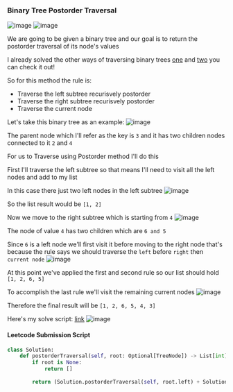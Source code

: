 <h3> Binary Tree Postorder Traversal </h3>

![image](https://github.com/h4ckyou/h4ckyou.github.io/assets/127159644/7581c295-421e-4f29-add1-3948997cff1e)
![image](https://github.com/h4ckyou/h4ckyou.github.io/assets/127159644/672a35ec-2862-4178-90d8-7e533fe69f28)

We are going to be given a binary tree and our goal is to return the postorder traversal of its node's values

I already solved the other ways of traversing binary trees [one](https://h4ckyou.github.io/posts/programming/Leetcode/Binary%20Tree%20Inorder%20Traversal/solution.html
) and [two](https://h4ckyou.github.io/posts/programming/Leetcode/Binary%20Tree%20Preorder%20Traversal/solution.html) you can check it out!

So for this method the rule is:
- Traverse the left subtree recurisvely postorder
- Traverse the right subtree recurisvely postorder
- Traverse the current node

Let's take this binary tree as an example:
![image](https://github.com/h4ckyou/h4ckyou.github.io/assets/127159644/ed274586-8dac-4a55-8bab-0de6260b9776)

The parent node which I'll refer as the key is `3` and it has two children nodes connected to it `2` and `4`

For us to Traverse using Postorder method I'll do this

First I'll traverse the left subtree so that means I'll need to visit all the left nodes and add to my list

In this case there just two left nodes in the left subtree
![image](https://github.com/h4ckyou/h4ckyou.github.io/assets/127159644/f39ff41f-3725-4234-baee-a7807e1b3482)

So the list result would be `[1, 2]`

Now we move to the right subtree which is starting from `4`
![image](https://github.com/h4ckyou/h4ckyou.github.io/assets/127159644/bc7b5c18-e38a-4de4-ab44-ce4bc2954766)

The node of value `4` has two children which are `6 and 5` 

Since `6` is a left node we'll first visit it before moving to the right node that's because the rule says we should traverse the `left` before `right` then `current node`
![image](https://github.com/h4ckyou/h4ckyou.github.io/assets/127159644/c21d5fb3-a65d-4d7a-bcfe-dc8ad24ed4d1)

At this point we've applied the first and second rule so our list should hold `[1, 2, 6, 5]` 

To accomplish the last rule we'll visit the remaining current nodes
![image](https://github.com/h4ckyou/h4ckyou.github.io/assets/127159644/44e4081b-f956-4f95-9e58-391e8c3ed6fe)

Therefore the final result will be `[1, 2, 6, 5, 4, 3]` 

Here's my solve script: [link](https://github.com/h4ckyou/h4ckyou.github.io/blob/main/posts/programming/Leetcode/Binary%20Tree%20Postorder%20Traversal/solve.py)
![image](https://github.com/h4ckyou/h4ckyou.github.io/assets/127159644/f30415dc-bc94-4085-a008-67ccec5d8021)


#### Leetcode Submission Script

```python
class Solution:
    def postorderTraversal(self, root: Optional[TreeNode]) -> List[int]:
        if root is None:
            return []
        
        return (Solution.postorderTraversal(self, root.left) + Solution.postorderTraversal(self, root.right) + [root.val])
```
